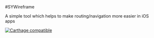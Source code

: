 #SYWireframe

A simple tool which helps to make routing/navigation more easier in iOS apps 

[![Carthage compatible](https://img.shields.io/badge/Carthage-compatible-4BC51D.svg?style=flat)](https://github.com/Carthage/Carthage)
